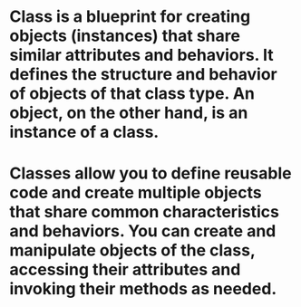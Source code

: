 # Class is a blueprint for creating objects (instances) that share similar attributes and behaviors. It defines the structure and behavior of objects of that class type. An object, on the other hand, is an instance of a class.

# Classes allow you to define reusable code and create multiple objects that share common characteristics and behaviors. You can create and manipulate objects of the class, accessing their attributes and invoking their methods as needed.

